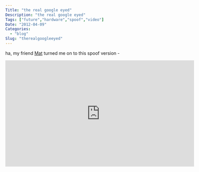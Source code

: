 ```yaml
---
Title: "the real google eyed"
Description: "the real google eyed"
Tags: ["future","hardware","spoof","video"]
Date: "2012-04-09"
Categories:
  - "blog"
Slug: "therealgoogleeyed"
---
```

<p>ha, my friend <a href="http://www.mandalastudio.net/" target="_blank">Mat</a> turned me on to this spoof version -</p><p><iframe width="590" height="332" src="http://www.youtube.com/embed/t3TAOYXT840?fs=1&#038;feature=oembed" frameborder="0" allowfullscreen></iframe></p>
